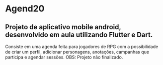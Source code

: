 # Agend20
## Projeto de aplicativo mobile android, desenvolvido em aula utilizando Flutter e Dart.

Consiste em uma agenda feita para jogadores de RPG com a possibilidade de criar um perfil, adicionar personagens, anotações, campanhas que participa e agendar sessões.
OBS: Projeto não finalizado.
